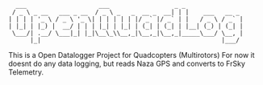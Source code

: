 	  ___                    ___                  _ _
	 / _ \ _ __   ___ _ __  / _ \ _   _  __ _  __| | |    ___   __ _
	| | | | '_ \ / _ \ '_ \| | | | | | |/ _` |/ _` | |   / _ \ / _` |
	| |_| | |_) |  __/ | | | |_| | |_| | (_| | (_| | |__| (_) | (_| |
	 \___/| .__/ \___|_| |_|\__\_\\__,_|\__,_|\__,_|_____\___/ \__, |
	      |_|                                                  |___/

This is a Open Datalogger Project for Quadcopters (Multirotors)
For now it doesnt do any data logging, but reads Naza GPS and converts to FrSky Telemetry.